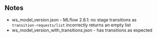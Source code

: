 ## Notes

* ws_model_version.json - MLflow 2.8.1: no stage transitions as `transition-requests/list` incorrectly returns an empty list
* ws_model_version_with_transitions.json - has transitions as expected

